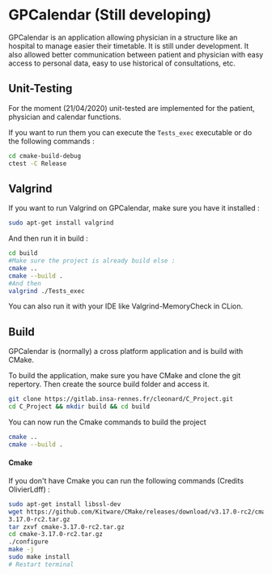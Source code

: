 # GPCalendar (Still developing)

GPCalendar is an application allowing physician in a structure like an hospital to manage easier their timetable. It is still under development. It also allowed better communication between patient and physician with easy access to personal data, easy to use historical of consultations, etc.

## Unit-Testing

For the moment (21/04/2020) unit-tested are implemented for the patient, physician and calendar functions.

If you want to run them you can execute the ````Tests_exec```` executable or do the following commands :

````bash
cd cmake-build-debug
ctest -C Release
````

## Valgrind

If you want to run Valgrind on GPCalendar, make sure you have it installed :

````bash
sudo apt-get install valgrind
````

And then run it in build :

````bash
cd build
#Make sure the project is already build else :
cmake ..
cmake --build .
#And then
valgrind ./Tests_exec
````

You can also run it with your IDE like Valgrind-MemoryCheck in CLion.

## Build

GPCalendar is (normally) a cross platform application and is build with CMake.

To build the application, make sure you have CMake and clone the git repertory. Then create the source build folder and access it. 

````bash
git clone https://gitlab.insa-rennes.fr/cleonard/C_Project.git
cd C_Project && mkdir build && cd build
````

You can now run the Cmake commands to build the project 

````bash
cmake ..
cmake --build .
````

#### Cmake

If you don't have Cmake you can run the following commands (Credits OlivierLdff) :

````bash
sudo apt-get install libssl-dev
wget https://github.com/Kitware/CMake/releases/download/v3.17.0-rc2/cmake-
3.17.0-rc2.tar.gz
tar zxvf cmake-3.17.0-rc2.tar.gz
cd cmake-3.17.0-rc2.tar.gz
./configure
make -j
sudo make install
# Restart terminal
````



